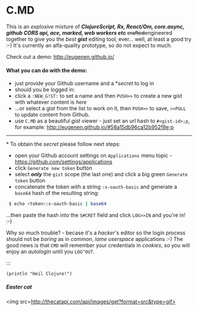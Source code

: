 
# C.MD

This is an *explosive* mixture of ***ClojureScript, Rx, React/Om, core.async, github CORS api, ace, marked, web workers etc***  ~~crafted~~engineered together to give you the *best* ***gist*** editing tool, ever... well, at least a good try :-)
It's currently an alfa-quality prototype, so do not expect to much.

Check out a demo: <http://eugenen.github.io/>

#### What you can do with the demo:

- just provide your Github username and a **secret* to log in
- should you be logged in:
 - click a `:NEW_G!ST:` to set a name and then `PUSH>>` to create a new gist with whatever content is *here*
 - ...or select a gist from the list to work on it, then `PUSH>>` to save, `>>PULL` to update content from Github.
 - use `C.MD` as a beautiful *gist* viewer - just set an url hash to `#<gist-id>;p`, for example: <http://eugenen.github.io/#58a15db96ca12b952f8e;p>


***

\* To obtain the *secret* please follow next steps:

- open your Github account settings on `Applications` menu topic - https://github.com/settings/applications
- click `Generate new token` button
- select ***only*** the `gist` scope (the last one) and click a big green `Generate token` button
- concatenate the token with a string `:x-oauth-basic` and generate a `base64` hash of the resulting string:
 ```bash
  $ echo <token>:x-oauth-basic | base64
 ```

...then paste the hash into the `S#CRET` field and click `LOG>>IN` and you're in! :-)

Why so much trouble? - becase it's a *hacker*'s editor so the login process should not be *boring* as in *common*, *lame* *userspace* applications :-) The good news is that `CMD` will remember your credentials in *cookies*, so you will enjoy an *autologin* until you `LOG^OUT`.


:::

```
(println "Heil Clojure!")
```

##### *Easter cat*

<img src=http://thecatapi.com/api/images/get?format=src&type=gif>


    